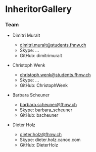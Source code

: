 # InheritorGallery

### Team
 
- Dimitri Muralt
  - dimitri.muralt@students.fhnw.ch
  - Skype: ...
  - GitHub: dimitrimuralt

- Christoph Wenk
  - christoph.wenk@students.fhnw.ch
  - Skype: ...
  - GitHub: ChristophWenk
  
- Barbara Scheuner
  - barbara.scheuner@fhnw.ch
  - Skype: barbara_scheuner
  - GitHub: bscheuner
  
- Dieter Holz
  - dieter.holz@fhnw.ch
  - Skype: dieter.holz.canoo.com
  - GitHub: DieterHolz
